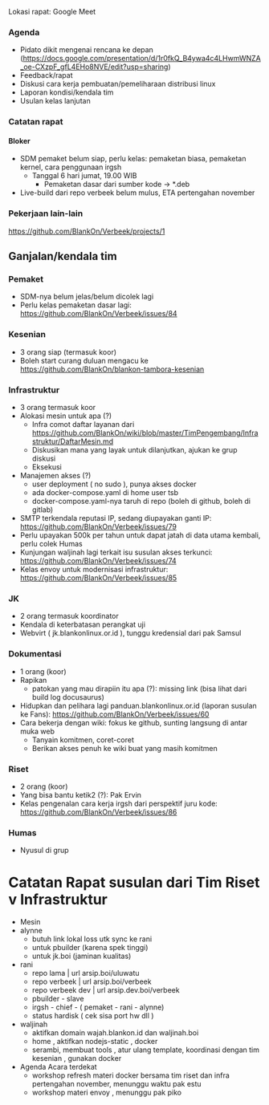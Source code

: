 Lokasi rapat: Google Meet

### Agenda

- Pidato dikit mengenai rencana ke depan (https://docs.google.com/presentation/d/1r0fkQ_B4ywa4c4LHwmWNZA_oe-CXzpF_gfL4EHo8NVE/edit?usp=sharing)
- Feedback/rapat
- Diskusi cara kerja pembuatan/pemeliharaan distribusi linux
- Laporan kondisi/kendala tim
- Usulan kelas lanjutan

### Catatan rapat

#### Bloker
 
- SDM pemaket belum siap, perlu kelas: pemaketan biasa, pemaketan kernel, cara penggunaan irgsh
  - Tanggal 6 hari jumat, 19.00 WIB
    - Pemaketan dasar dari sumber kode -> *.deb
- Live-build dari repo verbeek belum mulus, ETA pertengahan november

### Pekerjaan lain-lain

https://github.com/BlankOn/Verbeek/projects/1


## Ganjalan/kendala tim

### Pemaket
- SDM-nya belum jelas/belum dicolek lagi
- Perlu kelas pemaketan dasar lagi: https://github.com/BlankOn/Verbeek/issues/84

### Kesenian
- 3 orang siap (termasuk koor)
- Boleh start curang duluan mengacu ke https://github.com/BlankOn/blankon-tambora-kesenian

### Infrastruktur
- 3 orang termasuk koor
- Alokasi mesin untuk apa (?)
  - Infra comot daftar layanan dari https://github.com/BlankOn/wiki/blob/master/TimPengembang/Infrastruktur/DaftarMesin.md
  - Diskusikan mana yang layak untuk dilanjutkan, ajukan ke grup diskusi
  - Eksekusi
- Manajemen akses (?)
  - user deployment ( no sudo ), punya akses docker
  - ada docker-compose.yaml di home user tsb
  - docker-compose.yaml-nya taruh di repo (boleh di github, boleh di gitlab)
- SMTP terkendala reputasi IP, sedang diupayakan ganti IP: https://github.com/BlankOn/Verbeek/issues/79
- Perlu upayakan 500k per tahun untuk dapat jatah di data utama kembali, perlu colek Humas
- Kunjungan waljinah lagi terkait isu susulan akses terkunci: https://github.com/BlankOn/Verbeek/issues/74
- Kelas envoy untuk modernisasi infrastruktur: https://github.com/BlankOn/Verbeek/issues/85

### JK
- 2 orang termasuk koordinator
- Kendala di keterbatasan perangkat uji
- Webvirt ( jk.blankonlinux.or.id ), tunggu kredensial dari pak Samsul

### Dokumentasi
- 1 orang (koor)
- Rapikan
  - patokan yang mau dirapiin itu apa (?): missing link (bisa lihat dari build log docusaurus)
- Hidupkan dan pelihara lagi panduan.blankonlinux.or.id (laporan susulan ke Fans): https://github.com/BlankOn/Verbeek/issues/60
- Cara bekerja dengan wiki: fokus ke github, sunting langsung di antar muka web
  - Tanyain komitmen, coret-coret
  - Berikan akses penuh ke wiki buat yang masih komitmen

### Riset
- 2 orang (koor)
- Yang bisa bantu ketik2 (?): Pak Ervin
- Kelas pengenalan cara kerja irgsh dari perspektif juru kode: https://github.com/BlankOn/Verbeek/issues/86

### Humas
- Nyusul di grup


# Catatan Rapat susulan dari Tim Riset v Infrastruktur

- Mesin 
 - alynne 
   - butuh link lokal loss utk sync ke rani
   - untuk pbuilder (karena spek tinggi)
   - untuk jk.boi (jaminan kualitas)
 - rani
   - repo lama | url arsip.boi/uluwatu
   - repo verbeek | url arsip.boi/verbeek
   - repo verbeek dev | url arsip.dev.boi/verbeek
   - pbuilder - slave
   - irgsh - chief - ( pemaket - rani - alynne)
   - status hardisk ( cek sisa port hw dll ) 
  - waljinah
    - aktifkan domain wajah.blankon.id dan waljinah.boi
    - home , aktifkan nodejs-static , docker 
    - serambi, membuat tools , atur ulang template, koordinasi dengan tim kesenian , gunakan docker
  - Agenda Acara terdekat 
    - workshop refresh materi docker bersama tim riset dan infra pertengahan november, menunggu waktu pak estu 
    - workshop materi envoy , menunggu pak piko
